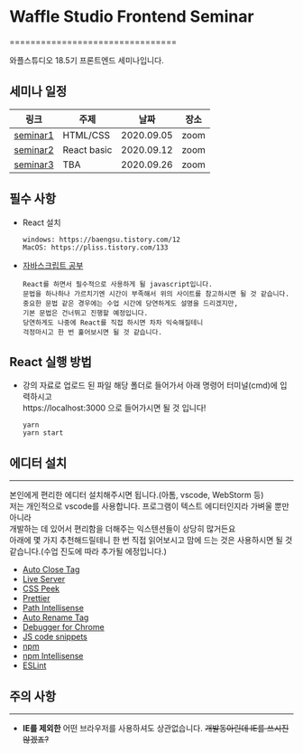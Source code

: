 # Waffle Studio Frontend Seminar
================================

와플스튜디오 18.5기 프론트엔드 세미나입니다.

## 세미나 일정


| 링크 | 주제 | 날짜 | 장소 |
| --- | --- | --- | --- |
| [seminar1](seminar-1) | HTML/CSS | 2020.09.05 | zoom |
| [seminar2](seminar-2) | React basic | 2020.09.12 | zoom |
| [seminar3](seminar-3) | TBA | 2020.09.26 | zoom|


## 필수 사항
- React 설치
  ```
  windows: https://baengsu.tistory.com/12
  MacOS: https://pliss.tistory.com/133
  ```
- [자바스크립트 공부](https://learnjs.vlpt.us/)
  ```
  React를 하면서 필수적으로 사용하게 될 javascript입니다.
  문법을 하나하나 가르치기엔 시간이 부족해서 위의 사이트를 참고하시면 될 것 같습니다.
  중요한 문법 같은 경우에는 수업 시간에 당연하게도 설명을 드리겠지만,
  기본 문법은 건너뛰고 진행할 예정입니다.
  당연하게도 나중에 React를 직접 하시면 차차 익숙해질테니
  걱정마시고 한 번 훑어보시면 될 것 같습니다.
  ```
  
## React 실행 방법

- 강의 자료로 업로드 된 파일
  해당 폴더로 들어가서 아래 명령어 터미널(cmd)에 입력하시고   
  https://localhost:3000 으로 들어가시면 될 것 입니다!
  ```
  yarn
  yarn start
  ```

## 에디터 설치
----------------------------------

본인에게 편리한 에디터 설치해주시면 됩니다.(아톰, vscode, WebStorm 등)   
저는 개인적으로 vscode를 사용합니다. 프로그램이 텍스트 에디터인지라 가벼울 뿐만 아니라   
개발하는 데 있어서 편리함을 더해주는 익스텐션들이 상당히 많거든요   
아래에 몇 가지 추천해드릴테니 한 번 직접 읽어보시고 맘에 드는 것은 사용하시면 될 것 같습니다.(수업 진도에 따라 추가될 에정입니다.)
- [Auto Close Tag](https://marketplace.visualstudio.com/items?itemName=formulahendry.auto-close-tag)  
- [Live Server](https://marketplace.visualstudio.com/items?itemName=ritwickdey.LiveServer)
- [CSS Peek](https://marketplace.visualstudio.com/items?itemName=pranaygp.vscode-css-peek) 
- [Prettier](https://marketplace.visualstudio.com/items?itemName=esbenp.prettier-vscode)
- [Path Intellisense](https://marketplace.visualstudio.com/items?itemName=christian-kohler.path-intellisense)
- [Auto Rename Tag](https://marketplace.visualstudio.com/items?itemName=formulahendry.auto-rename-tag)
- [Debugger for Chrome](https://marketplace.visualstudio.com/items?itemName=msjsdiag.debugger-for-chrome)
- [JS code snippets](https://marketplace.visualstudio.com/items?itemName=xabikos.JavaScriptSnippets)
- [npm](https://marketplace.visualstudio.com/items?itemName=eg2.vscode-npm-script)
- [npm Intellisense](https://marketplace.visualstudio.com/items?itemName=christian-kohler.npm-intellisense)
- [ESLint](https://marketplace.visualstudio.com/items?itemName=dbaeumer.vscode-eslint)

## 주의 사항
----------------------------------
- **IE를 제외한** 어떤 브라우저를 사용하셔도 상관없습니다. ~~개발동아린데 IE를 쓰시진 않겠죠?~~ 
